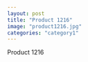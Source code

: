 ```yaml
---
layout: post
title: "Product 1216"
image: "product1216.jpg"
categories: "category1"
---
```

Product 1216
